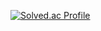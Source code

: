 [![Solved.ac Profile](http://mazassumnida.wtf/api/v2/generate_badge?boj=kimnoca)](https://solved.ac/kimnoca/)
